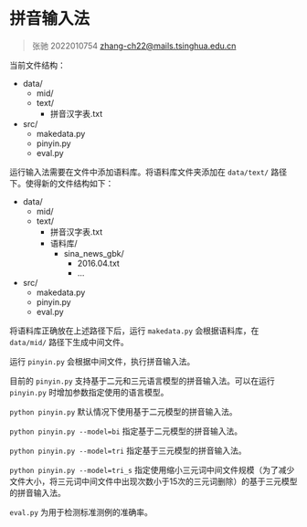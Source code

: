 # 拼音输入法

> 张驰 2022010754 <zhang-ch22@mails.tsinghua.edu.cn>

当前文件结构：

- data/
  - mid/
  - text/
    - 拼音汉字表.txt
- src/
  - makedata.py
  - pinyin.py
  - eval.py

运行输入法需要在文件中添加语料库。将语料库文件夹添加在 `data/text/` 路径下。使得新的文件结构如下：

- data/
  - mid/
  - text/
    - 拼音汉字表.txt
    - 语料库/
      - sina_news_gbk/
        - 2016.04.txt
        - ...
- src/
  - makedata.py
  - pinyin.py
  - eval.py
  
将语料库正确放在上述路径下后，运行 `makedata.py` 会根据语料库，在 `data/mid/` 路径下生成中间文件。

运行 `pinyin.py` 会根据中间文件，执行拼音输入法。

目前的 `pinyin.py` 支持基于二元和三元语言模型的拼音输入法。可以在运行 `pinyin.py` 时增加参数指定使用的语言模型。

`python pinyin.py` 默认情况下使用基于二元模型的拼音输入法。

`python pinyin.py --model=bi` 指定基于二元模型的拼音输入法。

`python pinyin.py --model=tri` 指定基于三元模型的拼音输入法。

`python pinyin.py --model=tri_s` 指定使用缩小三元词中间文件规模（为了减少文件大小，将三元词中间文件中出现次数小于15次的三元词删除）的基于三元模型的拼音输入法。

`eval.py` 为用于检测标准测例的准确率。
